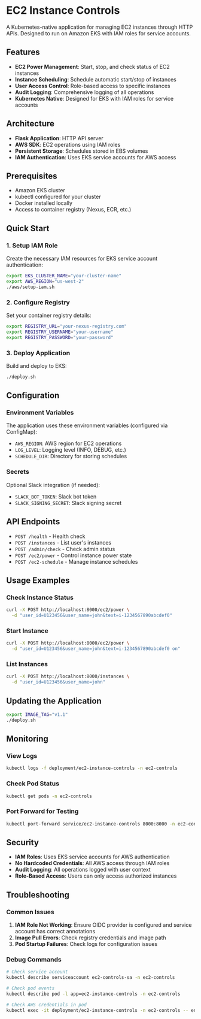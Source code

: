 # EC2 Instance Controls

A Kubernetes-native application for managing EC2 instances through HTTP APIs. Designed to run on Amazon EKS with IAM roles for service accounts.

## Features

- **EC2 Power Management**: Start, stop, and check status of EC2 instances
- **Instance Scheduling**: Schedule automatic start/stop of instances
- **User Access Control**: Role-based access to specific instances
- **Audit Logging**: Comprehensive logging of all operations
- **Kubernetes Native**: Designed for EKS with IAM roles for service accounts

## Architecture

- **Flask Application**: HTTP API server
- **AWS SDK**: EC2 operations using IAM roles
- **Persistent Storage**: Schedules stored in EBS volumes
- **IAM Authentication**: Uses EKS service accounts for AWS access

## Prerequisites

- Amazon EKS cluster
- kubectl configured for your cluster
- Docker installed locally
- Access to container registry (Nexus, ECR, etc.)

## Quick Start

### 1. Setup IAM Role

Create the necessary IAM resources for EKS service account authentication:

```bash
export EKS_CLUSTER_NAME="your-cluster-name"
export AWS_REGION="us-west-2"
./aws/setup-iam.sh
```

### 2. Configure Registry

Set your container registry details:

```bash
export REGISTRY_URL="your-nexus-registry.com"
export REGISTRY_USERNAME="your-username"
export REGISTRY_PASSWORD="your-password"
```

### 3. Deploy Application

Build and deploy to EKS:

```bash
./deploy.sh
```

## Configuration

### Environment Variables

The application uses these environment variables (configured via ConfigMap):

- `AWS_REGION`: AWS region for EC2 operations
- `LOG_LEVEL`: Logging level (INFO, DEBUG, etc.)
- `SCHEDULE_DIR`: Directory for storing schedules

### Secrets

Optional Slack integration (if needed):
- `SLACK_BOT_TOKEN`: Slack bot token
- `SLACK_SIGNING_SECRET`: Slack signing secret

## API Endpoints

- `POST /health` - Health check
- `POST /instances` - List user's instances
- `POST /admin/check` - Check admin status
- `POST /ec2/power` - Control instance power state
- `POST /ec2-schedule` - Manage instance schedules

## Usage Examples

### Check Instance Status
```bash
curl -X POST http://localhost:8000/ec2/power \
  -d "user_id=U123456&user_name=john&text=i-1234567890abcdef0"
```

### Start Instance
```bash
curl -X POST http://localhost:8000/ec2/power \
  -d "user_id=U123456&user_name=john&text=i-1234567890abcdef0 on"
```

### List Instances
```bash
curl -X POST http://localhost:8000/instances \
  -d "user_id=U123456&user_name=john"
```

## Updating the Application

```bash
export IMAGE_TAG="v1.1"
./deploy.sh
```

## Monitoring

### View Logs
```bash
kubectl logs -f deployment/ec2-instance-controls -n ec2-controls
```

### Check Pod Status
```bash
kubectl get pods -n ec2-controls
```

### Port Forward for Testing
```bash
kubectl port-forward service/ec2-instance-controls 8000:8000 -n ec2-controls
```

## Security

- **IAM Roles**: Uses EKS service accounts for AWS authentication
- **No Hardcoded Credentials**: All AWS access through IAM roles
- **Audit Logging**: All operations logged with user context
- **Role-Based Access**: Users can only access authorized instances

## Troubleshooting

### Common Issues

1. **IAM Role Not Working**: Ensure OIDC provider is configured and service account has correct annotations
2. **Image Pull Errors**: Check registry credentials and image path
3. **Pod Startup Failures**: Check logs for configuration issues

### Debug Commands

```bash
# Check service account
kubectl describe serviceaccount ec2-controls-sa -n ec2-controls

# Check pod events
kubectl describe pod -l app=ec2-instance-controls -n ec2-controls

# Check AWS credentials in pod
kubectl exec -it deployment/ec2-instance-controls -n ec2-controls -- env | grep AWS
```
